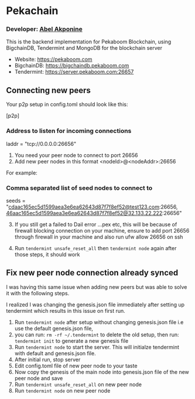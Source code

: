 # Pekachain
### Developer: [Abel Akponine](https://github.com/abelakponine)
This is the backend implementation for Pekaboom Blockchain, using BigchainDB, Tendermint and MongoDB for the blockchain server

- Website: https://pekaboom.com
- BigchainDB: https://bigchaindb.pekaboom.com
- Tendermint: https://server.pekaboom.com:26657

## Connecting new peers

Your p2p setup in config.toml should look like this:

[p2p]

### Address to listen for incoming connections
laddr = "tcp://0.0.0.0:26656"

1. You need your peer node to connect to port 26656
2. Add new peer nodes in this format &lt;nodeId&gt;@&lt;nodeAddr&gt;:26656

For example:
### Comma separated list of seed nodes to connect to
seeds = "cdaac165ec5d1599aea3e6ea62643d87f7f8ef52@test123.com:26656, 46aac165ec5d1599aea3e6ea62643d87f7f8ef52@32.133.22.222:26656"

3. If you still get a failed to Dail error ...pex etc, this will be because of firewall blocking connection on your machine, ensure to add port 26656 through firewall in your machine and also run ufw allow 26656 on ssh

4. Run <code>tendermint unsafe_reset_all</code> then <code>tendermint node</code> again after those steps, it should work

## Fix new peer node connection already synced

I was having this same issue when adding new peers but was able to solve it with the following steps.

I realized I was changing the genesis.json file immediately after setting up tendermint which results in this issue on first run.

1. Run <code>tendermint node</code> after setup without changing genesis.json file i.e use the default genesis.json file,
2. you can run: <code>rm -rf ~/.tendermint</code> to delete the old setup, then run: <code>tendermint init</code> to generate a new genesis file
3. Run <code>tendermint node</code> to start the server. This will initialze tendermint with default and genesis.json file.
4. After initial run, stop server
5. Edit config.toml file of new peer node to your taste
6. Now copy the genesis of the main node into genesis.json file of the new peer node and save
7. Run <code>tendermint unsafe_reset_all</code> on new peer node
8. Run <code>tendermint node</code> on new peer node
